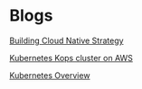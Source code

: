 # Blogs

[Building Cloud Native Strategy](./cloud-native-strategy.md)

[Kubernetes Kops cluster on AWS](./kubernetes-kops.md)

[Kubernetes Overview](./kubernetes-kops.md)
